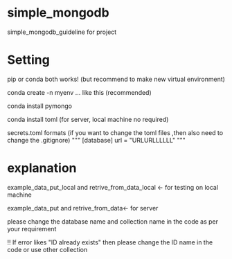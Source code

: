 # simple_mongodb

simple_mongodb_guideline for project

# Setting

pip or conda both works! (but recommend to make new virtual environment)

conda create -n myenv ... like this (recommended)

conda install pymongo

conda install toml (for server, local machine no required)

secrets.toml formats (if you want to change the toml files ,then also need to change the .gitignore)
"""
[database]
url = "URLURLLLLLL"
"""

# explanation

example_data_put_local and retrive_from_data_local <- for testing on local machine

example_data_put and retrive_from_data<- for server

please change the database name and collection name in the code as per your requirement

!! If error likes "ID already exists" then please change the ID name in the code or use other collection
